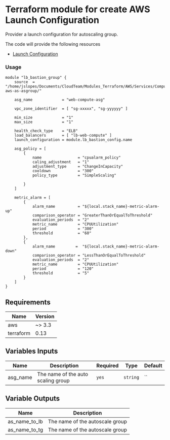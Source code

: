# Terraform module for create AWS Launch Configuration
Provider a launch configuration for autoscaling group.

The code will provide the following resources
* [Launch Configuration](https://registry.terraform.io/providers/hashicorp/aws/latest/docs/resources/launch_configuration)

### Usage
```hcl
module "lb_bastion_group" {
    source  = "/home/jslopes/Documents/CloudTeam/Modules_Terraform/AWS/Services/Compute/AS/terraform-aws-as-asgroup/"

    asg_name             = "web-compute-asg"

    vpc_zone_identifier  = [ "sg-xxxxx", "sg-yyyyyy" ]

    min_size             = "1"
    max_size             = "1"

    health_check_type    = "ELB"
    load_balancers       = [ "lb-web-compute" ]
    launch_configuration = module.lb_bastion_config.name

    asg_policy = [
        {
            name                = "cpualarm_policy"
            caling_adjustment   = "1"
            adjustment_type     = "ChangeInCapacity"
            cooldown            = "300"
            policy_type         = "SimpleScaling"
            
        }
    ]

    metric_alarm = [
        {
            alarm_name          = "${local.stack_name}-metric-alarm-up"
            comparison_operator = "GreaterThanOrEqualToThreshold" 
            evaluation_periods  = "2"
            metric_name         = "CPUUtilization"
            period              = "300"
            threshold           = "60"
        },
        {
            alarm_name         =  "${local.stack_name}-metric-alarm-down"
            comparison_operator = "LessThanOrEqualToThreshold" 
            evaluation_periods  = "2"
            metric_name         = "CPUUtilization"
            period              = "120"
            threshold           = "5"
        }
    ]
}
```
## Requirements
| Name | Version |
| ---- | ------- |
| aws | ~> 3.3 |
| terraform | 0.13 |

<!-- BEGINNING OF PRE-COMMIT-TERRAFORM DOCS HOOK -->
## Variables Inputs
| Name | Description | Required | Type | Default |
| ---- | ----------- | -------- | ---- | ------- |
| asg_name | The name of the auto scaling group | `yes` | `string` | `` |


## Variable Outputs
<!-- END OF PRE-COMMIT-TERRAFORM DOCS HOOK -->
| Name | Description |
| ---- | ----------- |
| as_name_to_lb |  The name of the autoscale group |
| as_name_to_tg |  The name of the autoscale group |
